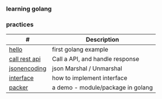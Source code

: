 ### learning golang

### practices
| #  | Description  |
|---|---|
| [hello](hello)  | first golang example  |
| [call rest api](/call-api/)  | Call a API, and handle response  |
| [jsonencoding](/jsonencoding/)  | json Marshal / Unmarshal |
| [interface](/interface/)  | how to implement interface |
| [packer](/packer/)  | a demo - module/package in golang |